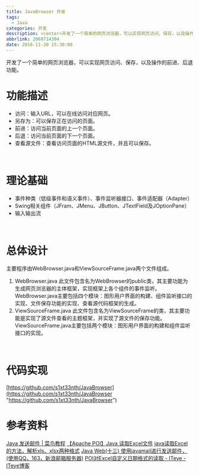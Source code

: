 ```yaml
---
title: JavaBrowser 开发
tags:
  - Java
categories: 开发
description: <center>开发了一个简单的网页浏览器，可以实现网页访问、保存，以及操作的前进、后退功能。</center>
abbrlink: 2069714304
date: 2016-11-30 15:30:00
---
```


开发了一个简单的网页浏览器，可以实现网页访问、保存，以及操作的前进、后退功能。

# 功能描述
- 访问：输入URL，可以在线访问对应网页。
- 另存为：可以保存正在访问的页面。
- 前进：访问当前页面的上一个页面。
- 后退：访问当前页面的下一个页面。
- 查看源文件：查看访问页面的HTML源文件，并且可以保存。
<br />

# 理论基础
- 事件种类（低级事件和语义事件）、事件监听器接口、事件适配器（Adapter）
- Swing相关组件（JFram、JMenu、JButton、JTextField及JOptionPane）
- 输入输出流
<br />

# 总体设计
主要程序由WebBrowser.java和ViewSourceFrame.java两个文件组成。
1. WebBrowser.java
	此文件包含名为WebBrowser的public类，其主要功能为生成网页浏览器的主体框架，实现框架上各个组件的事件监听。WebBrowser.java主要包括四个模块：图形用户界面的构建、组件监听接口的实现、文件保存功能的实现、查看源代码框架的生成。
2. ViewSourceFrame.java
	此文件包含名为ViewSourceFrame的类，其主要功能是实现了源文件查看的主题框架，并实现了源文件的保存功能。ViewSourceFrame.java主要包括两个模块：图形用户界面的构建和组件监听接口的实现。
<br />

# 代码实现
[https://github.com/s1xt33nth/JavaBrowser](https://github.com/s1xt33nth/JavaBrowser "https://github.com/s1xt33nth/JavaBrowser")

# 参考资料
[Java 发送邮件 | 菜鸟教程](http://www.runoob.com/java/java-sending-email.html "Java 发送邮件 | 菜鸟教程")
[【Apache POI】Java 读取Excel文件](https://blog.csdn.net/lmb55/article/details/64537293 "【Apache POI】Java 读取Excel文件")
[java读取Excel的方法，解析xls、xlsx两种格式](https://blog.csdn.net/superdog007/article/details/48338337 "java读取Excel的方法，解析xls、xlsx两种格式")
[Java Web(十三) 使用javamail进行发送邮件，(使用QQ，163，新浪邮箱服务器)](http://www.cnblogs.com/whgk/p/6506027.html "Java Web(十三) 使用javamail进行发送邮件，(使用QQ，163，新浪邮箱服务器)")
[POI对Excel自定义日期格式的读取 - ITeye - ITeye博客](http://yl-fighting.iteye.com/blog/1726285726285 "POI对Excel自定义日期格式的读取 - ITeye - ITeye博客")
